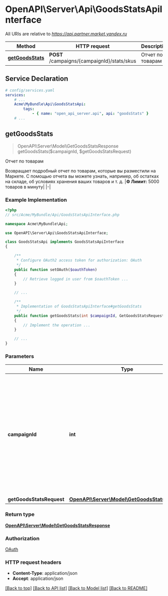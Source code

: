 # OpenAPI\Server\Api\GoodsStatsApiInterface

All URIs are relative to *https://api.partner.market.yandex.ru*

Method | HTTP request | Description
------------- | ------------- | -------------
[**getGoodsStats**](GoodsStatsApiInterface.md#getGoodsStats) | **POST** /campaigns/{campaignId}/stats/skus | Отчет по товарам


## Service Declaration
```yaml
# config/services.yaml
services:
    # ...
    Acme\MyBundle\Api\GoodsStatsApi:
        tags:
            - { name: "open_api_server.api", api: "goodsStats" }
    # ...
```

## **getGoodsStats**
> OpenAPI\Server\Model\GetGoodsStatsResponse getGoodsStats($campaignId, $getGoodsStatsRequest)

Отчет по товарам

Возвращает подробный отчет по товарам, которые вы разместили на Маркете. С помощью отчета вы можете узнать, например, об остатках на складе, об условиях хранения ваших товаров и т. д.  |**⚙️ Лимит:** 5000 товаров в минуту| |-|

### Example Implementation
```php
<?php
// src/Acme/MyBundle/Api/GoodsStatsApiInterface.php

namespace Acme\MyBundle\Api;

use OpenAPI\Server\Api\GoodsStatsApiInterface;

class GoodsStatsApi implements GoodsStatsApiInterface
{

    /**
     * Configure OAuth2 access token for authorization: OAuth
     */
    public function setOAuth($oauthToken)
    {
        // Retrieve logged in user from $oauthToken ...
    }

    // ...

    /**
     * Implementation of GoodsStatsApiInterface#getGoodsStats
     */
    public function getGoodsStats(int $campaignId, GetGoodsStatsRequest $getGoodsStatsRequest, int &$responseCode, array &$responseHeaders): array|object|null
    {
        // Implement the operation ...
    }

    // ...
}
```

### Parameters

Name | Type | Description  | Notes
------------- | ------------- | ------------- | -------------
 **campaignId** | **int**| Идентификатор кампании в API и магазина в кабинете. Каждая кампания в API соответствует магазину в кабинете.  Чтобы узнать идентификаторы своих магазинов, воспользуйтесь запросом [GET campaigns](../../reference/campaigns/getCampaigns.md).  ℹ️ [Что такое кабинет и магазин на Маркете](https://yandex.ru/support/marketplace/account/introduction.html) |
 **getGoodsStatsRequest** | [**OpenAPI\Server\Model\GetGoodsStatsRequest**](../Model/GetGoodsStatsRequest.md)|  |

### Return type

[**OpenAPI\Server\Model\GetGoodsStatsResponse**](../Model/GetGoodsStatsResponse.md)

### Authorization

[OAuth](../../README.md#OAuth)

### HTTP request headers

 - **Content-Type**: application/json
 - **Accept**: application/json

[[Back to top]](#) [[Back to API list]](../../README.md#documentation-for-api-endpoints) [[Back to Model list]](../../README.md#documentation-for-models) [[Back to README]](../../README.md)

